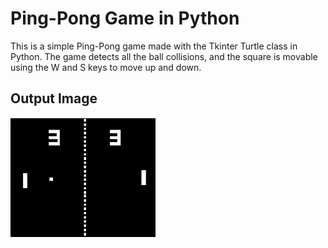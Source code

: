 <!DOCTYPE html>
<html>
<head>
</head>
<body>
	<h1>Ping-Pong Game in Python</h1>
	<p>This is a simple Ping-Pong game made with the Tkinter Turtle class in Python. The game detects all the ball collisions, and the square is movable using the W and S keys to move up and down.</p>
	<h2>Output Image</h2>
	<img src="ping_pong_game_output.png" alt="Ping-Pong Game Output Image">
</body>
</html>
